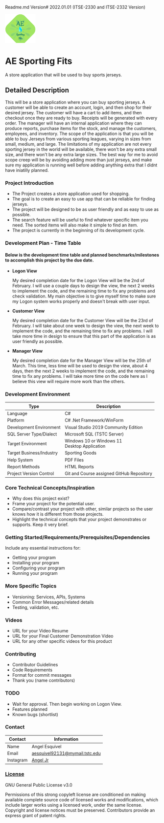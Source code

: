 Readme.md Version# 2022.01.01 (ITSE-2330 and ITSE-2332 Version)


![My custom Icon](FinalLogo.png "My Project Logo")


# AE Sporting Fits
A store application that will be used to buy sports jerseys.

## Detailed Description

This will be a store application where you can buy sporting jerseys. A customer will be able to create an account, login, and then shop for their desired jersey. The customer will have a cart to add items, and then checkout once they are ready to buy. Receipts will be generated with every order. The manager will have an internal application where they can produce reports, purchase items for the stock, and manage the customers, employees, and inventory. The scope of the application is that you will be able to buy Jerseys from various sporting leagues, varying in sizes from small, medium, and large. The limitations of my application are not every sporting jersey in the world will be available, there won't be any extra small size, and there won't be any extra large sizes. The best way for me to avoid scope creep will be by avoiding adding more than just jerseys, and make sure my application is running well before adding anything extra that I didnt have iniatilly planned.

### Project Introduction

- The Project creates a store application used for shopping.
- The goal is to create an easy to use app that can be reliable for finding jerseys.
- The project will be designed to be as user friendly and as easy to use as possible.
- The search feature will be useful to find whatever specific item you need. The sorted items will also make it simple to find
  an item.
- The project is currently in the beginning of its development cycle.

### Development Plan - Time Table

#### Below is the development time table and planned benchmarks/milestones to accomplish this project by the due date.

- **Logon View**

  My desired completion date for the Logon View will be the 2nd of February. I will use a couple days to design the view, the next 2 weeks to implement the code, and the remaining time to fix any problems and check validation. My main objective is to give myself time to make sure my Logon system works properly and doesn't break with user input.

- **Customer View**

  My desired completion date for the Customer View will be the 23rd of February. I will take about one week to design the view, the next week to implement the code, and the remaining time to fix any problems. I will take more time in design to ensure that this part of the application is as user friendly as possible. 

- **Manager View**

  My desired completion date for the Manager View will be the 25th of March. This time, less time will be used to design the view, about 4 days, then the next 2 weeks to implement the code, and the remaining time to fix any problems. I will take more time on the code here as I believe this view will require more work than the others.

### Development Environment

Type | Description
-----|-------------
Language | C#<br>
Platform | C# .Net Framework/WinForm<br>
Development Environment | Visual Studio 2019 Community Edition<br>
SQL Server Type/Dialect | Microsoft SQL (TSTC Server)<br>
Target Environment | Windows 10 or Windows 11 <br>Desktop Application
Target Business/Industry | Sporting Goods <br>
Help System | PDF Files <br>
Report Methods | HTML Reports
Project Version Control | Git and Course assigned GitHub Repository

### Core Technical Concepts/Inspiration

- Why does this project exist?
- Frame your project for the potential user. 
- Compare/contrast your project with other, similar projects so the user knows how it is different from those projects.
- Highlight the technical concepts that your project demonstrates or supports. Keep it very brief.

### Getting Started/Requirements/Prerequisites/Dependencies
Include any essential instructions for:
- Getting your program
- Installing your program
- Configuring your program
- Running your program

### More Specific Topics
- Versioning: Services, APIs, Systems
- Common Error Messages/related details
- Testing, validation, etc.

### Videos
- URL for your Video Resume
- URL for your Final Customer Demonstration Video
- URL for any other specific videos for this product

### Contributing
- Contributor Guidelines
- Code Requirements
- Format for commit messages
- Thank you (name contributors)

### TODO
- Wait for approval. Then begin working on Logon View.
- Features planned
- Known bugs (shortlist)

### Contact

Contact | Information
--------|------
Name | Angel Esquivel
Email | aesquivel92131@mymail.tstc.edu
Instagram | [Angel Jr](https://www.instagram.com/the.angel.jr/)

### [License](https://github.com/TSTC-CPT/22SP-FinalProject-EsquivelAngel/blob/2a147363f0dc7fc914c7a38189f728b91ab89e31/LICENSE)

GNU General Public License v3.0

Permissions of this strong copyleft license are conditioned on making available complete source code of licensed works and modifications, which include larger works using a licensed work, under the same license. Copyright and license notices must be preserved. Contributors provide an express grant of patent rights.

